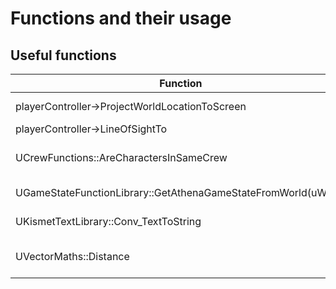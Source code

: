 
# Functions and their usage

## Useful functions
Function | Description
-------- | ----------------
playerController->ProjectWorldLocationToScreen | WorldToScreen function
playerController->LineOfSightTo | Visibility check
UCrewFunctions::AreCharactersInSameCrew | Check if bith players are in the same crew
UGameStateFunctionLibrary::GetAthenaGameStateFromWorld(uWord) | Get the AAthenaGameState
UKismetTextLibrary::Conv_TextToString | Convert FText to FString
UVectorMaths::Distance | Calculate distance between two FVector